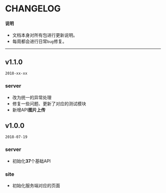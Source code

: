 # CHANGELOG

#### 说明

  * 文档本身对所有包进行更新说明。
  * 每周都会进行日常`bug`修复。

---

## v1.1.0

`2018-xx-xx`

### server

  - 改为统一的异常处理
  - 修复一些问题、更新了对应的测试模块
  - 新增API**图片上传**

## v1.0.0

`2018-07-19`

### server

  - 初始化**37**个基础API

### site

  - 初始化服务端对应的页面
